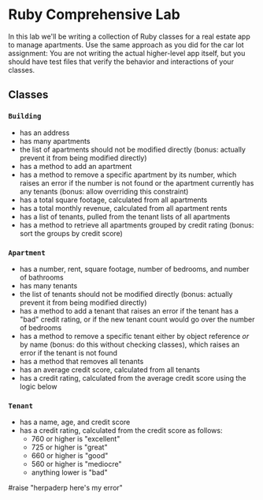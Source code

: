 # Ruby Comprehensive Lab

In this lab we'll be writing a collection of Ruby classes for a real estate app to manage apartments. Use the same approach as you did for the car lot assignment: You are not writing the actual higher-level app itself, but you should have test files that verify the behavior and interactions of your classes.

## Classes

### `Building`
* has an address
* has many apartments
* the list of apartments should not be modified directly (bonus: actually prevent it from being modified directly)
* has a method to add an apartment
* has a method to remove a specific apartment by its number, which raises an error if the number is not found or the apartment currently has any tenants (bonus: allow overriding this constraint)
* has a total square footage, calculated from all apartments
* has a total monthly revenue, calculated from all apartment rents
* has a list of tenants, pulled from the tenant lists of all apartments
* has a method to retrieve all apartments grouped by credit rating (bonus: sort the groups by credit score)

### `Apartment`
* has a number, rent, square footage, number of bedrooms, and number of bathrooms
* has many tenants
* the list of tenants should not be modified directly (bonus: actually prevent it from being modified directly)
* has a method to add a tenant that raises an error if the tenant has a "bad" credit rating, or if the new tenant count would go over the number of bedrooms
* has a method to remove a specific tenant either by object reference *or* by name (bonus: do this without checking classes), which raises an error if the tenant is not found
* has a method that removes all tenants
* has an average credit score, calculated from all tenants
* has a credit rating, calculated from the average credit score using the logic below

### `Tenant`
* has a name, age, and credit score
* has a credit rating, calculated from the credit score as follows:
  * 760 or higher is "excellent"
  * 725 or higher is "great"
  * 660 or higher is "good"
  * 560 or higher is "mediocre"
  * anything lower is "bad"

#raise "herpaderp here's my error"
